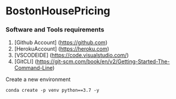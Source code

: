 # BostonHousePricing
<!-- Linear Regression model for house pricing -->
### Software and Tools requirements
1. [Github Account] (https://github.com)
2. [HerokuAccount] (https://heroku.com)
3. [VSCODEIDE] (https://code.visualstudio.com/)
4. [GitCLI] (https://git-scm.com/book/en/v2/Getting-Started-The-Command-Line)

Create a new environment 
```
conda create -p venv python==3.7 -y
```

